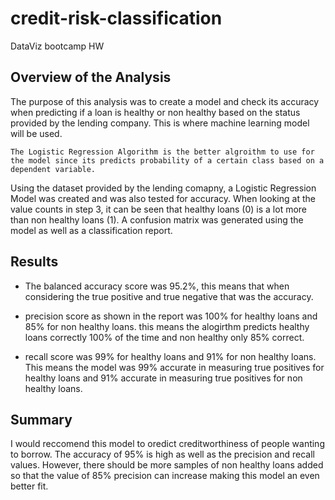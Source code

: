 # credit-risk-classification
DataViz bootcamp HW

## Overview of the Analysis

The purpose of this analysis was to create a model and check its accuracy when predicting if a loan is healthy or non healthy based on the status provided by the lending company. This is where machine learning model will be used. 

    The Logistic Regression Algorithm is the better algroithm to use for the model since its predicts probability of a certain class based on a dependent variable. 

Using the dataset provided by the lending comapny, a Logistic Regression Model was created and was also tested for accuracy. When looking at the value counts in step 3, it can be seen that healthy loans (0) is a lot more than non healthy loans (1). A confusion matrix was generated using the model as well as a classification report. 

## Results

* The balanced accuracy score was 95.2%, this means that when considering the true positive and true negative that was the accuracy.

* precision score as shown in the report was 100% for healthy loans and 85% for non healthy loans. this means the alogirthm predicts healthy loans correctly 100% of the time and non healthy only 85% correct. 

* recall score was 99% for healthy loans and 91% for non healthy loans. This means the model was 99% accurate in measuring true positives for healthy loans and 91% accurate in measuring true positives for non healthy loans. 

## Summary

I would reccomend this model to oredict creditworthiness of people wanting to borrow. The accuracy of 95% is high as well as the precision and recall values. However, there should be more samples of non healthy loans added so that the value of 85% precision can increase making this model an even better fit. 




